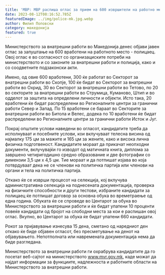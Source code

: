 ```yaml
---
title: 'МВР: МВР распиша оглас за прием на 600 извршители на работно место полицаец - 10 АВГУСТ 2023'
date: 2023-08-12T08:16:52.785Z
featuredImage: ../img/police-mk.jpg.webp
author: Филип Поповски
category: македонија
featured: true
---
```

Министерството за внатрешни работи во Македонија денес објави јавен оглас за запуштање на 600 вработени на работното место - полицаец. Овој оглас е во согласност со организациските потреби на министерството и со законите за внатрешни работи и полиција, како и со соодветните подзаконски акти.

Имено, од овие 600 вработени, 300 ќе работат во Секторот за внатрешни работи во Скопје, 100 ќе бидат во Секторот за внатрешни работи во Охрид, 30 во Секторот за внатрешни работи во Тетово, по 20 во секторите за внатрешни работи во Струмица, Куманово, Штип и во одделот за заштита на определени личности и објекти. Исто така, 20 вработени ќе бидат распределени во Регионалните центри за гранични работи Север и Запад. По 15 вработени се бараат во Секторите за внатрешни работи во Битола и Велес, додека по 10 вработени ќе бидат распределени во Регионалните центри за гранични работи Исток и Југ.

Покрај општите услови наведени во огласот, кандидатите треба да исполнуваат и посебните услови, кои вклучуваат телесна висина од најмалку 175 цм за мажите и 165 цм за жените, како и висока лична физичка подготвеност. Кандидатите мораат да прикачат неопходни документи, вклучувајќи го изводот од матичната книга, диплома за завршено четиригодишно средно образование и две фотографии со димензии 3,5 цм x 4,5 цм. Тие мораат и да потпишат изјава во која потврдуваат дека не се членови на политичка партија или членови на органи и тела на политичка партија.

Откако ќе се изврши процесот на селекција, кој вклучува административна селекција на поднесената документација, проверка на физичките способности и други тестови, избраните кандидати за полицаец ќе потпишат договор за основна обука во времетраење од една година. Обуката ќе се спроведе во Центарот за обука во Министерството за внатрешни работи и ќе бидат упатени 10 проценти повеќе кандидати од бројот на слободни места за кои е распишан овој оглас. Вкупно, во Центарот за обука ќе бидат упатени 660 кандидати.

Рокот за пријавување изнесува 15 дена, сметано од наредниот ден откако ќе биде објавен огласот, без пресметување на денот на објавувањето. Непотполната или навремената документација нема да биде разгледана.

Министерството за внатрешни работи ги охрабрува кандидатите да го посетат веб-сајтот на министерството www.mvr.gov.mk, каде можат да најдат информации за функциите, надлежноста и работните области на Министерството за внатрешни работи.
